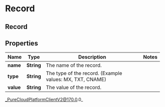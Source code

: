 # Record

## Record

## Properties

|Name | Type | Description | Notes|
|------------ | ------------- | ------------- | -------------|
| **name** | **String** | The name of the record. | |
| **type** | **String** | The type of the record. (Example values:  MX, TXT, CNAME) | |
| **value** | **String** | The value of the record. | |



_PureCloudPlatformClientV2@170.0.0_
